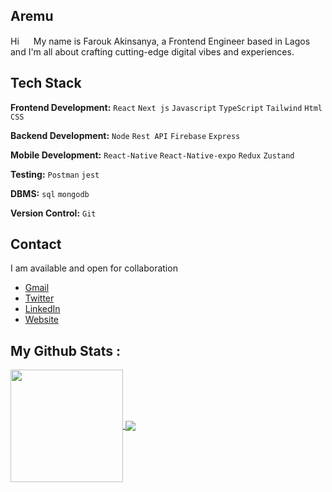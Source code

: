 ## **Aremu**

 Hi <a href=null><img src="https://raw.githubusercontent.com/MartinHeinz/MartinHeinz/master/wave.gif" width="15"></a> My name is Farouk Akinsanya, a Frontend Engineer based in Lagos and I'm all about crafting cutting-edge digital vibes and experiences. 

##

##  **Tech Stack**

**Frontend Development:** `React` `Next js` `Javascript` `TypeScript` `Tailwind`  `Html` `CSS` 

**Backend Development:** `Node` `Rest API` `Firebase` `Express`

**Mobile Development:** `React-Native` `React-Native-expo` `Redux` `Zustand`

**Testing:** `Postman`  `jest`

**DBMS:** `sql` `mongodb`

**Version Control:** `Git` 

##  **Contact**

I am available and open for collaboration

- [Gmail](mailto:aremu.script@gmail.com)
- [Twitter](https://twitter.com/aremu_umera)
- [LinkedIn](https://www.linkedin.com/in/farouk-akinsanya-993563236)
- [Website](https://aremu-dev.vercel.app/)


## **My Github Stats :**

  

<a href="https://github.com/aremuumera">
 <img align="center" height="180em" src="https://github-readme-stats-sigma-five.vercel.app/api?username=aremuumera&show_icons=true&theme=dark" />
 
 <img align="center" src="https://github-readme-stats.vercel.app/api/top-langs/?username=aremuumera&theme=nord&langs_count=8" />
</a>









<!--
**aremuumera/aremuumera** is a ✨ _special_ ✨ repository because its `README.md` (this file) appears on your GitHub profile.

Here are some ideas to get you started:

- 🔭 I’m currently working on ...
- 🌱 I’m currently learning ...
- 👯 I’m looking to collaborate on ...
- 🤔 I’m looking for help with ...
- 💬 Ask me about ...
- 📫 How to reach me: ...
- 😄 Pronouns: ...
- ⚡ Fun fact: ...
-->
